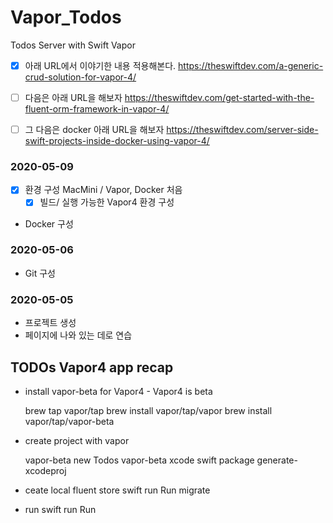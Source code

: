 # Vapor_Todos

Todos Server with Swift Vapor

- [x] 아래 URL에서 이야기한 내용 적용해본다.
https://theswiftdev.com/a-generic-crud-solution-for-vapor-4/

- [ ] 다음은 아래 URL을 해보자
https://theswiftdev.com/get-started-with-the-fluent-orm-framework-in-vapor-4/

- [ ] 그 다음은 docker 아래 URL을 해보자
https://theswiftdev.com/server-side-swift-projects-inside-docker-using-vapor-4/


### 2020-05-09
- [x] 환경 구성 MacMini / Vapor, Docker 처음
  - [x] 빌드/ 실행 가능한 Vapor4 환경 구성
- Docker 구성


### 2020-05-06
- Git 구성

### 2020-05-05
- 프로젝트 생성
- 페이지에 나와 있는 데로 연습


##  TODOs Vapor4 app recap

- install vapor-beta for Vapor4 - Vapor4 is beta

    brew tap vapor/tap
    brew install vapor/tap/vapor
    brew install vapor/tap/vapor-beta

- create project with vapor

    vapor-beta new Todos
    vapor-beta xcode
    swift package generate-xcodeproj

- ceate local fluent store
    swift run Run migrate

- run
    swift run Run

